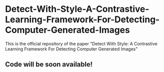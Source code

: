 # Detect-With-Style-A-Contrastive-Learning-Framework-For-Detecting-Computer-Generated-Images

This is the official repository of the paper "Detect With Style: A Contrastive Learning Framework For Detecting Computer Generated Images"

## Code will be soon available!


